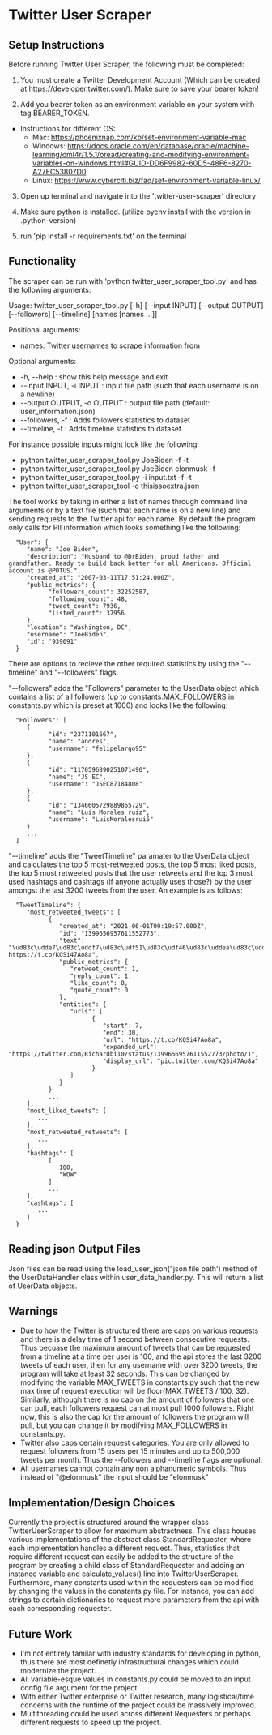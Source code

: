 # Twitter User Scraper

## Setup Instructions
Before running Twitter User Scraper, the following must be completed:

1. You must create a Twitter Development Account (Which can be created at https://developer.twitter.com/). Make sure to save your bearer token!

2. Add you bearer token as an environment variable on your system with tag BEARER_TOKEN. 

* Instructions for different OS:
   * Mac: https://phoenixnap.com/kb/set-environment-variable-mac
   * Windows: https://docs.oracle.com/en/database/oracle/machine-learning/oml4r/1.5.1/oread/creating-and-modifying-environment-variables-on-windows.html#GUID-DD6F9982-60D5-48F6-8270-A27EC53807D0
   * Linux: https://www.cyberciti.biz/faq/set-environment-variable-linux/

3. Open up terminal and navigate into the 'twitter-user-scraper' directory

4. Make sure python is installed. (utilize pyenv install with the version in .python-version)

5. run 'pip install -r requirements.txt' on the terminal

## Functionality
The scraper can be run with 'python twitter_user_scraper_tool.py' and has the following arguments:

Usage: twitter_user_scraper_tool.py [-h] [--input INPUT] [--output OUTPUT] [--followers] [--timeline] [names [names ...]]

Positional arguments:
* names: Twitter usernames to scrape information from

Optional arguments:
* -h, --help : show this help message and exit
* --input INPUT, -i INPUT : input file path (such that each username is on a newline)
* --output OUTPUT, -o OUTPUT : output file path (default: user_information.json)
* --followers, -f : Adds followers statistics to dataset
* --timeline, -t : Adds timeline statistics to dataset

For instance possible inputs might look like the following:
* python twitter_user_scraper_tool.py JoeBiden -f -t
* python twitter_user_scraper_tool.py JoeBiden elonmusk -f 
* python twitter_user_scraper_tool.py -i input.txt -f -t
* python twitter_user_scraper_tool -o thisissoextra.json

The tool works by taking in either a list of names through command line arguments or by a text file (such that each name is on a new line) and sending requests to the Twitter api for each name. By default the program only calls for PII information which looks something like the following:

   
      "User": {
         "name": "Joe Biden",
         "description": "Husband to @DrBiden, proud father and grandfather. Ready to build back better for all Americans. Official account is @POTUS.",
         "created_at": "2007-03-11T17:51:24.000Z",
         "public_metrics": {
               "followers_count": 32252587,
               "following_count": 48,
               "tweet_count": 7936,
               "listed_count": 37956
         },
         "location": "Washington, DC",
         "username": "JoeBiden",
         "id": "939091"
      }


There are options to recieve the other required statistics by using the "--timeline" and "--followers" flags. 

"--followers" adds the "Followers" parameter to the UserData object which contains a list of all followers (up to constants.MAX_FOLLOWERS in constants.py which is preset at 1000) and looks like the following:

      "Followers": [
         {
               "id": "2371101667",
               "name": "andres",
               "username": "felipelargo95"
         },
         {
               "id": "1170596890251071490",
               "name": "JS EC",
               "username": "JSEC87184808"
         },
         {
               "id": "1346605729889865729",
               "name": "Luis Morales ruiz",
               "username": "LuisMoralesrui5"
         }
         ...
      ]

"--timeline" adds the "TweetTimeline" paramater to the UserData object and calculates the top 5 most-retweeted posts, the top 5 most liked posts, the top 5 most retweeted posts that the user retweets and the top 3 most used hashtags and cashtags (if anyone actually uses those?) by the user amongst the last 3200 tweets from the user. An example is as follows:

      "TweetTimeline": {
         "most_retweeted_tweets": [
               {
                  "created_at": "2021-06-01T09:19:57.000Z",
                  "id": "1399656957611552773",
                  "text": "\ud83c\udde7\ud83c\uddf7\ud83c\udf51\ud83c\udf46\ud83c\uddea\ud83c\uddf8 https://t.co/KQSi47Ao8a",
                  "public_metrics": {
                     "retweet_count": 1,
                     "reply_count": 1,
                     "like_count": 8,
                     "quote_count": 0
                  },
                  "entities": {
                     "urls": [
                           {
                              "start": 7,
                              "end": 30,
                              "url": "https://t.co/KQSi47Ao8a",
                              "expanded_url": "https://twitter.com/Richardbi10/status/1399656957611552773/photo/1",
                              "display_url": "pic.twitter.com/KQSi47Ao8a"
                           }
                     ]
                  }
               }
               ...
         ],
         "most_liked_tweets": [
            ...
         ],
         "most_retweeted_retweets": [
            ...
         ],
         "hashtags": [
               [
                  100,
                  "WOW"
               ]
               ...
         ],
         "cashtags": [
            ...
         ]
      }

## Reading json Output Files
Json files can be read using the load_user_json("json file path') method of the UserDataHandler class within user_data_handler.py. This will return a list of UserData objects.

## **Warnings**
- Due to how the Twitter is structured there are caps on various requests and there is a delay time of 1 second between consecutive requests. Thus becuase the maximum amount of tweets that can be requested from a timeline at a time per user is 100, and the api stores the last 3200 tweets of each user, then for any username with over 3200 tweets, the program will take at least 32 seconds. This can be changed by modifying the variable MAX_TWEETS in constants.py such that the new max time of request execution will be floor(MAX_TWEETS / 100, 32). Similarly, although there is no cap on the amount of followers that one can pull, each followers request can at most pull 1000 followers. Right now, this is also the cap for the amount of followers the program will pull, but you can change it by modifying MAX_FOLLOWERS in constants.py.
- Twitter also caps certain request categories. You are only allowed to request followers from 15 users per 15 minutes and up to 500,000 tweets per month. Thus the --followers and --timeline flags are optional.
- All usernames cannot contain any non alphanumeric symbols. Thus instead of "@elonmusk" the input should be "elonmusk"

## Implementation/Design Choices
Currently the project is structured around the wrapper class TwitterUserScraper to allow for maximum abstractness. This class houses various implementations of the abstract class StandardRequester, where each implementation handles a different request. Thus, statistics that require different request can easily be added to the structure of the program by creating a child class of StandardRequester and adding an instance variable and calculate_values() line into TwitterUserScraper. Furthermore, many constants used within the requesters can be modified by changing the values in the constants.py file. For instance, you can add strings to certain dictionaries to request more parameters from the api with each corresponding requester. 

## Future Work
- I'm not entirely familar with industry standards for developing in python, thus there are most definetly infrastructural changes which could modernize the project.
- All variable-esque values in constants.py could be moved to an input config file argument for the project.
- With either Twitter enterprise or Twitter research, many logistical/time concerns with the runtime of the project could be massively improved.
- Multithreading could be used across different Requesters or perhaps different requests to speed up the project. 